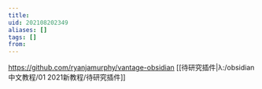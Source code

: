 ```yaml
---
title: 
uid: 202108202349
aliases: []
tags: []
from: 
---
```

https://github.com/ryanjamurphy/vantage-obsidian
[[待研究插件|λ:/obsidian中文教程/01 2021新教程/待研究插件]]